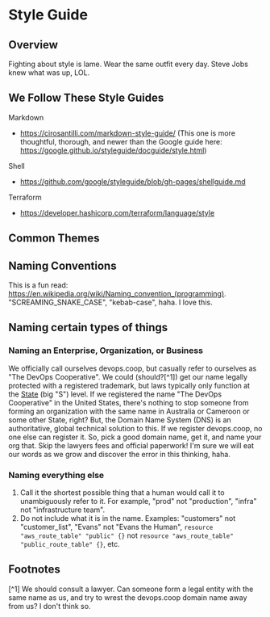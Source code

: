 # Style Guide

## Overview

Fighting about style is lame. Wear the same outfit every day. Steve Jobs knew what was up, LOL.

## We Follow These Style Guides

Markdown
* https://cirosantilli.com/markdown-style-guide/ (This one is more thoughtful, thorough, and newer than the Google guide here: https://google.github.io/styleguide/docguide/style.html)

Shell
* https://github.com/google/styleguide/blob/gh-pages/shellguide.md

Terraform
* https://developer.hashicorp.com/terraform/language/style

## Common Themes


## Naming Conventions

This is a fun read: https://en.wikipedia.org/wiki/Naming_convention_(programming). "SCREAMING_SNAKE_CASE", "kebab-case", haha. I love this.

## Naming certain types of things

### Naming an Enterprise, Organization, or Business

We officially call ourselves devops.coop, but casually refer to ourselves as "The DevOps Cooperative". We could (should?[^1]) get our name legally protected with a registered trademark, but laws typically only function at the [State](https://en.wikipedia.org/wiki/State_(polity)) (big "S") level. If we registered the name "The DevOps Cooperative" in the United States, there's nothing to stop someone from forming an organization with the same name in Australia or Cameroon or some other State, right? But, the Domain Name System (DNS) is an authoritative, global technical solution to this. If we register devops.coop, no one else can register it. So, pick a good domain name, get it, and name your org that. Skip the lawyers fees and official paperwork! I'm sure we will eat our words as we grow and discover the error in this thinking, haha. 

### Naming everything else

1. Call it the shortest possible thing that a human would call it to unambiguously refer to it. For example, "prod" not "production", "infra" not "infrastructure team".
1. Do not include what it is in the name. Examples: "customers" not "customer_list", "Evans" not "Evans the Human", `resource "aws_route_table" "public" {}` not `resource "aws_route_table" "public_route_table" {}`, etc.




## Footnotes

[^1] We should consult a lawyer. Can someone form a legal entity with the same name as us, and try to wrest the devops.coop domain name away from us? I don't think so.
